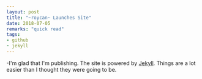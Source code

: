 ```yaml
---
layout: post
title: "~roycan~ Launches Site"
date: 2018-07-05	
remarks: "quick read"
tags: 
- github 
- jekyll
---
```

 	 
-I'm glad that I'm publishing. The site is powered by [Jekyll](http://jekyllrb.com). Things are a lot easier than I thought they were going to be. 
